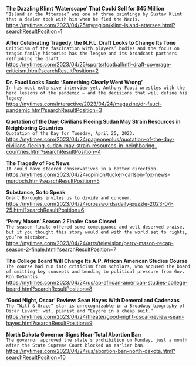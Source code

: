 **The Dazzling Klimt ‘Waterscape’ That Could Sell for $45 Million**\
`“Island in the Attersee” was one of three paintings by Gustav Klimt that a dealer took with him when he fled the Nazis.`\
https://nytimes.com/2023/04/25/nyregion/klimt-island-attersee.html?searchResultPosition=1

**After Celebrating Tragedy, the N.F.L. Draft Looks to Change Its Tone**\
`Criticism of the fascination with players’ bodies and the focus on tragic family histories has the league and its broadcast partners rethinking the draft.`\
https://nytimes.com/2023/04/25/sports/football/nfl-draft-coverage-criticism.html?searchResultPosition=2

**Dr. Fauci Looks Back: ‘Something Clearly Went Wrong’**\
`In his most extensive interview yet, Anthony Fauci wrestles with the hard lessons of the pandemic — and the decisions that will define his legacy.`\
https://nytimes.com/interactive/2023/04/24/magazine/dr-fauci-pandemic.html?searchResultPosition=3

**Quotation of the Day: Civilians Fleeing Sudan May Strain Resources in Neighboring Countries**\
`Quotation of the Day for Tuesday, April 25, 2023.`\
https://nytimes.com/2023/04/24/pageoneplus/quotation-of-the-day-civilians-fleeing-sudan-may-strain-resources-in-neighboring-countries.html?searchResultPosition=4

**The Tragedy of Fox News**\
`It could have steered conservatives in a better direction.`\
https://nytimes.com/2023/04/24/opinion/tucker-carlson-fox-news-murdoch.html?searchResultPosition=5

**Substance, So to Speak**\
`Grant Boroughs invites us to divide and conquer.`\
https://nytimes.com/2023/04/24/crosswords/daily-puzzle-2023-04-25.html?searchResultPosition=6

**‘Perry Mason’ Season 2 Finale: Case Closed**\
`The season finale offered some comeuppance and well-deserved praise, but if you thought this story would end with the world set to rights, you’re mistaken.`\
https://nytimes.com/2023/04/24/arts/television/perry-mason-recap-season-2-finale.html?searchResultPosition=7

**The College Board Will Change Its A.P. African American Studies Course**\
`The course had run into criticism from scholars, who accused the board of omitting key concepts and bending to political pressure from Gov. Ron DeSantis.`\
https://nytimes.com/2023/04/24/us/ap-african-american-studies-college-board.html?searchResultPosition=8

**‘Good Night, Oscar’ Review: Sean Hayes With Demerol and Cadenzas**\
`The “Will & Grace” star is unrecognizable in a Broadway biography of Oscar Levant: wit, pianist and “Eeyore in a cheap suit.”`\
https://nytimes.com/2023/04/24/theater/good-night-oscar-review-sean-hayes.html?searchResultPosition=9

**North Dakota Governor Signs Near-Total Abortion Ban**\
`The governor approved the state’s prohibition on Monday, just a month after the State Supreme Court blocked an earlier ban.`\
https://nytimes.com/2023/04/24/us/abortion-ban-north-dakota.html?searchResultPosition=10


